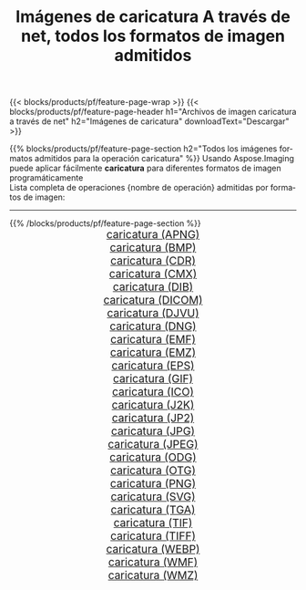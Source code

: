 ﻿---
title: Imágenes de caricatura A través de net, todos los formatos de imagen admitidos 
weight: 3920
url: /es/net/cartoonify 
lang: es
langdirlevel: 2
locales: zh-hans,ja,it,ru,de,es,fr,nl,id,lt,pl,pt,vi,tr,ko,zh-hant,ar,hi,th,sv,cs,uk,he
description: Usando Aspose.Imaging puede fácilmente caricatura imágenes a través de net
---

{{< blocks/products/pf/feature-page-wrap >}}
{{< blocks/products/pf/feature-page-header h1="Archivos de imagen caricatura a través de net" h2="Imágenes de caricatura" downloadText="Descargar" >}}


{{% blocks/products/pf/feature-page-section  h2="Todos los imágenes formatos admitidos para la operación caricatura" %}}
Usando Aspose.Imaging puede aplicar fácilmente **caricatura** para diferentes formatos de imagen programáticamente
<br/>
Lista completa de operaciones {nombre de operación} admitidas por formatos de imagen:
<hr/>
{{% /blocks/products/pf/feature-page-section %}}
<div class="container-fluid productfamilypage bg-gray">
    <div class="convertypes bg-gray agp-content section">
        <div class="container">
		<div class="row other-converters" style="gap: 10px;font-size: 19px;text-align:center;">
		    <div class='col-md-2 other-converter remove-lp remove-rp'><a href="/imaging/es/net/cartoonify/apng" style="padding:15px;">caricatura (APNG)</a></div><div class='col-md-2 other-converter remove-lp remove-rp'><a href="/imaging/es/net/cartoonify/bmp" style="padding:15px;">caricatura (BMP)</a></div><div class='col-md-2 other-converter remove-lp remove-rp'><a href="/imaging/es/net/cartoonify/cdr" style="padding:15px;">caricatura (CDR)</a></div><div class='col-md-2 other-converter remove-lp remove-rp'><a href="/imaging/es/net/cartoonify/cmx" style="padding:15px;">caricatura (CMX)</a></div><div class='col-md-2 other-converter remove-lp remove-rp'><a href="/imaging/es/net/cartoonify/dib" style="padding:15px;">caricatura (DIB)</a></div><div class='col-md-2 other-converter remove-lp remove-rp'><a href="/imaging/es/net/cartoonify/dicom" style="padding:15px;">caricatura (DICOM)</a></div><div class='col-md-2 other-converter remove-lp remove-rp'><a href="/imaging/es/net/cartoonify/djvu" style="padding:15px;">caricatura (DJVU)</a></div><div class='col-md-2 other-converter remove-lp remove-rp'><a href="/imaging/es/net/cartoonify/dng" style="padding:15px;">caricatura (DNG)</a></div><div class='col-md-2 other-converter remove-lp remove-rp'><a href="/imaging/es/net/cartoonify/emf" style="padding:15px;">caricatura (EMF)</a></div><div class='col-md-2 other-converter remove-lp remove-rp'><a href="/imaging/es/net/cartoonify/emz" style="padding:15px;">caricatura (EMZ)</a></div><div class='col-md-2 other-converter remove-lp remove-rp'><a href="/imaging/es/net/cartoonify/eps" style="padding:15px;">caricatura (EPS)</a></div><div class='col-md-2 other-converter remove-lp remove-rp'><a href="/imaging/es/net/cartoonify/gif" style="padding:15px;">caricatura (GIF)</a></div><div class='col-md-2 other-converter remove-lp remove-rp'><a href="/imaging/es/net/cartoonify/ico" style="padding:15px;">caricatura (ICO)</a></div><div class='col-md-2 other-converter remove-lp remove-rp'><a href="/imaging/es/net/cartoonify/j2k" style="padding:15px;">caricatura (J2K)</a></div><div class='col-md-2 other-converter remove-lp remove-rp'><a href="/imaging/es/net/cartoonify/jp2" style="padding:15px;">caricatura (JP2)</a></div><div class='col-md-2 other-converter remove-lp remove-rp'><a href="/imaging/es/net/cartoonify/jpg" style="padding:15px;">caricatura (JPG)</a></div><div class='col-md-2 other-converter remove-lp remove-rp'><a href="/imaging/es/net/cartoonify/jpeg" style="padding:15px;">caricatura (JPEG)</a></div><div class='col-md-2 other-converter remove-lp remove-rp'><a href="/imaging/es/net/cartoonify/odg" style="padding:15px;">caricatura (ODG)</a></div><div class='col-md-2 other-converter remove-lp remove-rp'><a href="/imaging/es/net/cartoonify/otg" style="padding:15px;">caricatura (OTG)</a></div><div class='col-md-2 other-converter remove-lp remove-rp'><a href="/imaging/es/net/cartoonify/png" style="padding:15px;">caricatura (PNG)</a></div><div class='col-md-2 other-converter remove-lp remove-rp'><a href="/imaging/es/net/cartoonify/svg" style="padding:15px;">caricatura (SVG)</a></div><div class='col-md-2 other-converter remove-lp remove-rp'><a href="/imaging/es/net/cartoonify/tga" style="padding:15px;">caricatura (TGA)</a></div><div class='col-md-2 other-converter remove-lp remove-rp'><a href="/imaging/es/net/cartoonify/tif" style="padding:15px;">caricatura (TIF)</a></div><div class='col-md-2 other-converter remove-lp remove-rp'><a href="/imaging/es/net/cartoonify/tiff" style="padding:15px;">caricatura (TIFF)</a></div><div class='col-md-2 other-converter remove-lp remove-rp'><a href="/imaging/es/net/cartoonify/webp" style="padding:15px;">caricatura (WEBP)</a></div><div class='col-md-2 other-converter remove-lp remove-rp'><a href="/imaging/es/net/cartoonify/wmf" style="padding:15px;">caricatura (WMF)</a></div><div class='col-md-2 other-converter remove-lp remove-rp'><a href="/imaging/es/net/cartoonify/wmz" style="padding:15px;">caricatura (WMZ)</a></div>
                </div>
        </div>
    </div>
</div>
<br/>
